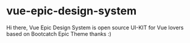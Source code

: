 # vue-epic-design-system
Hi there, Vue Epic Design System is open source UI-KIT for Vue lovers based on Bootcatch Epic Theme thanks :)
